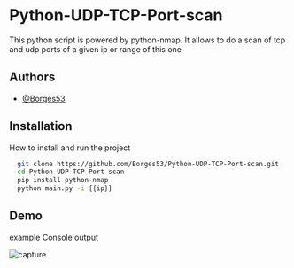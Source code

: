 # Python-UDP-TCP-Port-scan

This python script is powered by python-nmap. It allows to do a scan of tcp and udp ports of a given ip or range of this one
## Authors

- [@Borges53](https://github.com/Borges53)


## Installation

How to install and run the project 
```bash
  git clone https://github.com/Borges53/Python-UDP-TCP-Port-scan.git
  cd Python-UDP-TCP-Port-scan
  pip install python-nmap
  python main.py -i {{ip}}
```

## Demo

example Console output

![capture](https://user-images.githubusercontent.com/67323030/193472382-686bf683-1474-4ab3-8dcf-f78cb0c652da.png)
